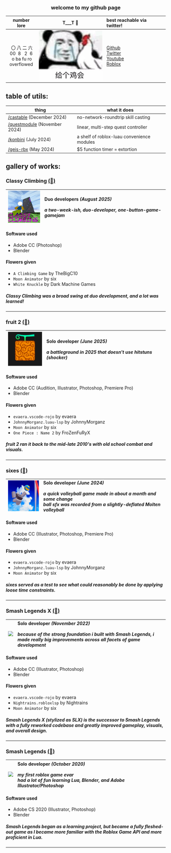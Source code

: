 <div align="center">
  <h3>welcome to my github page</h3>
</div>


<div align="center">

|number lore|T___T 🐔|best reachable via twitter!|
|:-:|:-:|:-|
|&nbsp;〇&nbsp;八&nbsp;二&nbsp;六<br>00&nbsp;&nbsp;8&nbsp;&nbsp;&nbsp;2&nbsp;&nbsp;6 <br>&nbsp;o ba fu ro <br>overflowed|[<img src="Images/geigejihui.png" width="200"/>](everytiem)|[Github](https://github.com/00826)<br>[Twitter](https://twitter.com/ovarflowed)<br>[Youtube](https://www.youtube.com/@ovarflowed)<br>[Roblox](https://www.roblox.com/users/24103210/profile)|
</div>

## table of utils:

|thing|what it does|
|-|-|
|[/castable](https://github.com/00826/castable) (December 2024)|no-network-roundtrip skill casting|
|[/questmodule](https://github.com/00826/questmodule) (November 2024)|linear, multi-step quest controller|
|[/konbini](https://github.com/00826/konbini) (July 2024)|a shelf of roblox-luau convenience modules|
|[/geis-rbx](https://github.com/00826/geis-rbx) (May 2024)|$5 function timer = extortion|

## gallery of works:

### Classy Climbing [(🔗)](https://www.roblox.com/games/91541928958042/)
|<img src="Images/cc header 11.png" width="120"/>|<div style="text-align: left"> **Duo developers** <i>(August 2025)</i> <br><br>*a two-week-ish, duo-developer, one-button-game-gamejam*</div>|
|-|-|

#### Software used

- Adobe CC (Photoshop)
- Blender

#### Flowers given

- `A Climbing Game` by TheBigC10
- `Moon Animator` by six
- `White Knuckle` by Dark Machine Games

##### *Classy Climbing* was a broad swing at duo development, and a lot was learned!

---

### fruit 2 [(🔗)](https://www.roblox.com/games/111740486589224/)
|<img src="Images/f2 square.png" width="120"/>|<div style="text-align: left"> **Solo developer** <i>(June 2025)</i> <br><br>*a battleground in 2025 that doesn't use hitstuns (shocker)*</div>|
|-|-|

#### Software used

- Adobe CC (Audition, Illustrator, Photoshop, Premiere Pro)
- Blender

#### Flowers given

- `evaera.vscode-rojo` by evaera
- `JohnnyMorganz.luau-lsp` by JohnnyMorganz
- `Moon Animator` by six
- `One Piece : Name 2` by FroZenFuRyX

##### *fruit 2* ran it back to the mid-late 2010's with old school combat and visuals.

---

### sixes [(🔗)](https://www.roblox.com/games/17845248839/)
|<img src="Images/sixes-square.png" width="120"/>|<div style="text-align: left"> **Solo developer** <i>(June 2024)</i> <br><br>*a quick volleyball game made in about a month and some change<br>ball sfx was recorded from a slightly-deflated Molten volleyball*</div>|
|-|-|

#### Software used

- Adobe CC (Illustrator, Photoshop, Premiere Pro)
- Blender

#### Flowers given

- `evaera.vscode-rojo` by evaera
- `JohnnyMorganz.luau-lsp` by JohnnyMorganz
- `Moon Animator` by six

##### *sixes* served as a test to see what could reasonably be done by applying loose time constraints.

---

### Smash Legends X [(🔗)](https://www.roblox.com/games/11586481578/)

|<img src="	https://tr.rbxcdn.com/180DAY-473145a3b8287a1347accf3e1739f68f/150/150/Image/Jpeg/noFilter" width="150"/>|<div style="text-align: left"> **Solo developer** <i>(November 2022)</i> <br><br>*because of the strong foundation i built with Smash Legends, i made really big improvements across all facets of game development*</div>|
|-|-|

#### Software used

- Adobe CC (Illustrator, Photoshop)
- Blender

#### Flowers given

- `evaera.vscode-rojo` by evaera
- `Nightrains.robloxlsp` by Nightrains
- `Moon Animator` by six

##### *Smash Legends X (stylized as SLX)* is the successor to *Smash Legends* with a fully reworked codebase and greatly improved gameplay, visuals, and overall design.

---

### Smash Legends [(🔗)](https://www.roblox.com/games/5630129588/)

|<img src="https://tr.rbxcdn.com/180DAY-189dd449a9911b69f3f5ba335f9fd8c5/150/150/Image/Jpeg/noFilter" width="120"/>|<div style="text-align: left"> **Solo developer** <i>(October 2020)</i> <br><br>*my first roblox game evar*<br>*had a lot of fun learning Lua, Blender, and Adobe Illustrator/Photoshop*</div>|
|-|-|

#### Software used

- Adobe CS 2020 (Illustrator, Photoshop)
- Blender

##### *Smash Legends* began as a learning project, but became a fully fleshed-out game as I became more familiar with the Roblox Game API and more proficient in Lua.

---